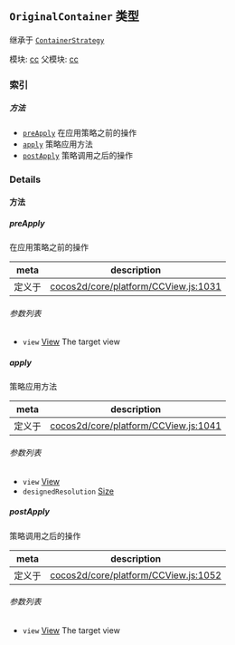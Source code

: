 ## `OriginalContainer` 类型

继承于 [`ContainerStrategy`](ContainerStrategy.md)


模块: [cc](../modules/cc.md)
父模块: [cc](../modules/cc.md)






### 索引



##### 方法

  - [`preApply`](#preapply) 在应用策略之前的操作
  - [`apply`](#apply) 策略应用方法
  - [`postApply`](#postapply) 策略调用之后的操作



### Details




<!-- Method Block -->
#### 方法


##### preApply

在应用策略之前的操作

| meta | description |
|------|-------------|
| 定义于 | [cocos2d/core/platform/CCView.js:1031](https://github.com/cocos-creator/engine/blob/f120e67a8e229233f15e46cc51536723de44fd94/cocos2d/core/platform/CCView.js#L1031) |

###### 参数列表
- `view` <a href="../classes/View.html" class="crosslink">View</a> The target view


##### apply

策略应用方法

| meta | description |
|------|-------------|
| 定义于 | [cocos2d/core/platform/CCView.js:1041](https://github.com/cocos-creator/engine/blob/f120e67a8e229233f15e46cc51536723de44fd94/cocos2d/core/platform/CCView.js#L1041) |

###### 参数列表
- `view` <a href="../classes/View.html" class="crosslink">View</a> 
- `designedResolution` <a href="../classes/Size.html" class="crosslink">Size</a> 


##### postApply

策略调用之后的操作

| meta | description |
|------|-------------|
| 定义于 | [cocos2d/core/platform/CCView.js:1052](https://github.com/cocos-creator/engine/blob/f120e67a8e229233f15e46cc51536723de44fd94/cocos2d/core/platform/CCView.js#L1052) |

###### 参数列表
- `view` <a href="../classes/View.html" class="crosslink">View</a> The target view



